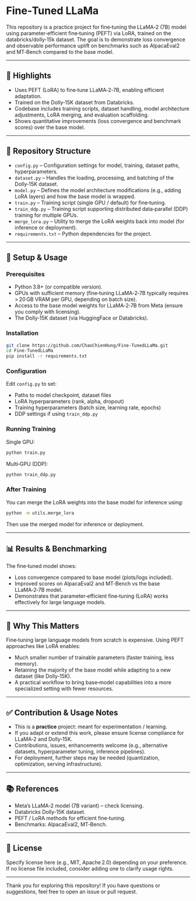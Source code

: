 # Fine‑Tuned LLaMa

This repository is a practice project for fine‑tuning the LLaMA‑2 (7B) model using parameter‑efficient fine‑tuning (PEFT) via LoRA, trained on the databricks/dolly‑15k dataset. The goal is to demonstrate loss convergence and observable performance uplift on benchmarks such as AlpacaEval2 and MT‑Bench compared to the base model.

---

## 🚀 Highlights

- Uses PEFT (LoRA) to fine‑tune LLaMA‑2‑7B, enabling efficient adaptation.  
- Trained on the Dolly‑15K dataset from Databricks.  
- Codebase includes training scripts, dataset handling, model architecture adjustments, LoRA merging, and evaluation scaffolding.  
- Shows quantitative improvements (loss convergence and benchmark scores) over the base model.

---

## 📁 Repository Structure

- `config.py` – Configuration settings for model, training, dataset paths, hyperparameters.  
- `dataset.py` – Handles the loading, processing, and batching of the Dolly‑15K dataset.  
- `model.py` – Defines the model architecture modifications (e.g., adding LoRA layers) and how the base model is wrapped.  
- `train.py` – Training script (single GPU / default) for fine‑tuning.  
- `train_ddp.py` – Training script supporting distributed data‑parallel (DDP) training for multiple GPUs.  
- `merge_lora.py` – Utility to merge the LoRA weights back into model (for inference or deployment).  
- `requirements.txt` – Python dependencies for the project.  

---

## 🔧 Setup & Usage

### Prerequisites

- Python 3.8+ (or compatible version).  
- GPUs with sufficient memory (fine‑tuning LLaMA‑2‑7B typically requires > 20 GB VRAM per GPU, depending on batch size).  
- Access to the base model weights for LLaMA‑2‑7B from Meta (ensure you comply with licensing).  
- The Dolly‑15K dataset (via HuggingFace or Databricks).  

### Installation
```bash
git clone https://github.com/ChaoChienHung/Fine‑TunedLLaMa.git  
cd Fine‑TunedLLaMa  
pip install -r requirements.txt  
```
### Configuration

Edit `config.py` to set:  

- Paths to model checkpoint, dataset files  
- LoRA hyperparameters (rank, alpha, dropout)  
- Training hyperparameters (batch size, learning rate, epochs)  
- DDP settings if using `train_ddp.py`  

### Running Training

Single GPU:
```bash
python train.py
```

Multi‑GPU (DDP):
```bash
python train_ddp.py
```
### After Training

You can merge the LoRA weights into the base model for inference using:
```bash
python -m utils.merge_lora                                              
```

Then use the merged model for inference or deployment.

---

## 📊 Results & Benchmarking

The fine‑tuned model shows:

- Loss convergence compared to base model (plots/logs included).  
- Improved scores on AlpacaEval2 and MT‑Bench vs the base LLaMA‑2‑7B model.  
- Demonstrates that parameter‑efficient fine‑tuning (LoRA) works effectively for large language models.

---

## 🧠 Why This Matters

Fine‐tuning large language models from scratch is expensive. Using PEFT approaches like LoRA enables:

- Much smaller number of trainable parameters (faster training, less memory).  
- Retaining the majority of the base model while adapting to a new dataset (like Dolly‑15K).  
- A practical workflow to bring base‑model capabilities into a more specialized setting with fewer resources.

---

## ✅ Contribution & Usage Notes

- This is a **practice** project: meant for experimentation / learning.  
- If you adapt or extend this work, please ensure license compliance for LLaMA‑2 and Dolly‑15K.  
- Contributions, issues, enhancements welcome (e.g., alternative datasets, hyperparameter tuning, inference pipelines).  
- For deployment, further steps may be needed (quantization, optimization, serving infrastructure).

---

## 📚 References

- Meta’s LLaMA‑2 model (7B variant) – check licensing.  
- Databricks Dolly‑15K dataset.  
- PEFT / LoRA methods for efficient fine‑tuning.  
- Benchmarks: AlpacaEval2, MT‑Bench.

---

## 📄 License

Specify license here (e.g., MIT, Apache 2.0) depending on your preference.  
If no license file included, consider adding one to clarify usage rights.

---

Thank you for exploring this repository! If you have questions or suggestions, feel free to open an issue or pull request.